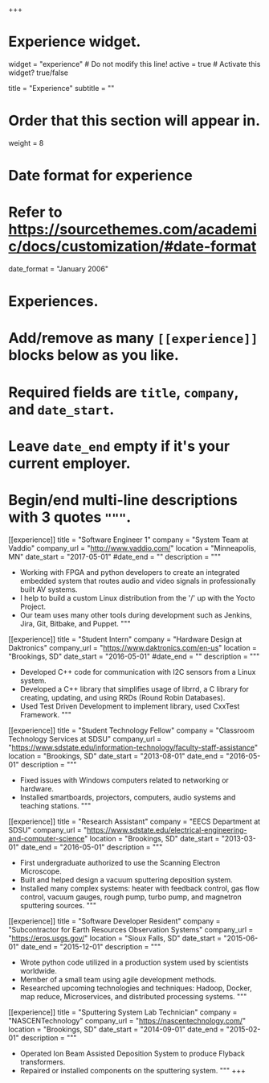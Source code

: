 +++
# Experience widget.
widget = "experience"  # Do not modify this line!
active = true  # Activate this widget? true/false

title = "Experience"
subtitle = ""

# Order that this section will appear in.
weight = 8

# Date format for experience
#   Refer to https://sourcethemes.com/academic/docs/customization/#date-format
date_format = "January 2006"

# Experiences.
#   Add/remove as many `[[experience]]` blocks below as you like.
#   Required fields are `title`, `company`, and `date_start`.
#   Leave `date_end` empty if it's your current employer.
#   Begin/end multi-line descriptions with 3 quotes `"""`.
[[experience]]
  title = "Software Engineer 1"
  company = "System Team at Vaddio"
  company_url = "http://www.vaddio.com/"
  location = "Minneapolis, MN"
  date_start = "2017-05-01"
  #date_end = ""
  description = """
- Working with FPGA and python developers to create an integrated embedded
system that routes audio and video signals in professionally built AV systems.
- I help to build a custom Linux distribution from the '/' up with the Yocto Project.
- Our team uses many other tools during development such as Jenkins,  Jira,
Git, Bitbake, and Puppet.
"""

[[experience]]
  title = "Student Intern"
  company = "Hardware Design at Daktronics"
  company_url = "https://www.daktronics.com/en-us"
  location = "Brookings, SD"
  date_start = "2016-05-01"
  #date_end = ""
  description = """
- Developed C++ code for communication with I2C sensors from a Linux system.
- Developed a C++ library that simplifies usage of librrd, a C library for
creating, updating, and using RRDs (Round Robin Databases).
- Used Test Driven Development to implement library, used CxxTest Framework.
"""

[[experience]]
  title = "Student Technology Fellow"
  company = "Classroom Technology Services at SDSU"
  company_url = "https://www.sdstate.edu/information-technology/faculty-staff-assistance"
  location = "Brookings, SD"
  date_start = "2013-08-01"
  date_end = "2016-05-01"
  description = """
- Fixed issues with Windows computers related to networking or hardware.
- Installed smartboards, projectors, computers, audio systems and teaching stations.
"""

[[experience]]
  title = "Research Assistant"
  company = "EECS Department at SDSU"
  company_url = "https://www.sdstate.edu/electrical-engineering-and-computer-science"
  location = "Brookings, SD"
  date_start = "2013-03-01"
  date_end = "2016-05-01"
  description = """
- First undergraduate authorized to use the Scanning Electron Microscope.
- Built and helped design a vacuum sputtering deposition system.
- Installed many complex systems: heater with feedback control, gas flow
control, vacuum gauges, rough pump, turbo pump, and magnetron sputtering
sources.
"""

[[experience]]
  title = "Software Developer Resident"
  company = "Subcontractor for Earth Resources Observation Systems"
  company_url = "https://eros.usgs.gov/"
  location = "Sioux Falls, SD"
  date_start = "2015-06-01"
  date_end = "2015-12-01"
  description = """
- Wrote python code utilized in a production system used by scientists
worldwide.
- Member of a small team using agile development methods.
- Researched upcoming technologies and techniques: Hadoop, Docker, map reduce,
Microservices, and distributed processing systems.
"""

[[experience]]
  title = "Sputtering System Lab Technician"
  company = "NASCENTechnology"
  company_url = "https://nascentechnology.com/"
  location = "Brookings, SD"
  date_start = "2014-09-01"
  date_end = "2015-02-01"
  description = """
- Operated Ion Beam Assisted Deposition System to produce Flyback transformers.
- Repaired or installed components on the sputtering system.
"""
+++
